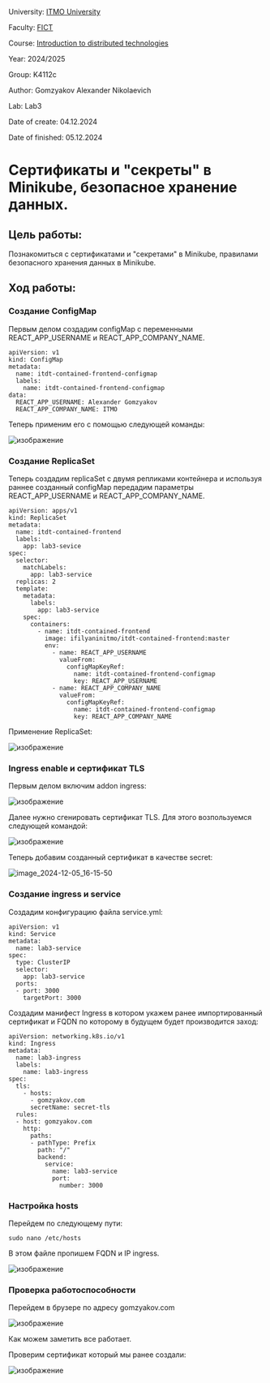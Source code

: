 University: [ITMO University](https://itmo.ru/ru/)

Faculty: [FICT](https://fict.itmo.ru)

Course: [Introduction to distributed technologies](https://github.com/itmo-ict-faculty/introduction-to-distributed-technologies)

Year: 2024/2025

Group: K4112c

Author: Gomzyakov Alexander Nikolaevich

Lab: Lab3

Date of create: 04.12.2024

Date of finished: 05.12.2024

# Сертификаты и "секреты" в Minikube, безопасное хранение данных. #

## Цель работы: ##
Познакомиться с сертификатами и "секретами" в Minikube, правилами безопасного хранения данных в Minikube. 

## Ход работы: ##

### Создание ConfigMap ###

Первым делом создадим configMap с переменными REACT_APP_USERNAME и REACT_APP_COMPANY_NAME.

```
apiVersion: v1
kind: ConfigMap
metadata:
  name: itdt-contained-frontend-configmap
  labels:
    name: itdt-contained-frontend-configmap
data:
  REACT_APP_USERNAME: Alexander Gomzyakov
  REACT_APP_COMPANY_NAME: ITMO
```
Теперь применим его с помощью следующей команды: 

![изображение](https://github.com/user-attachments/assets/5c5459c0-689c-4c80-8c67-1f25a5d95fd2)

### Создание ReplicaSet ###

Теперь создадим replicaSet с двумя репликами контейнера и используя раннее созданный configMap передадим параметры REACT_APP_USERNAME и REACT_APP_COMPANY_NAME.

```
apiVersion: apps/v1
kind: ReplicaSet
metadata:
  name: itdt-contained-frontend
  labels:
    app: lab3-sevice 
spec:
  selector:
    matchLabels:
      app: lab3-service
  replicas: 2
  template:
    metadata:
      labels:
        app: lab3-service
    spec:
      containers:
        - name: itdt-contained-frontend
          image: ifilyaninitmo/itdt-contained-frontend:master
          env:
            - name: REACT_APP_USERNAME
              valueFrom:
                configMapKeyRef:
                  name: itdt-contained-frontend-configmap
                  key: REACT_APP_USERNAME
            - name: REACT_APP_COMPANY_NAME
              valueFrom:
                configMapKeyRef:
                  name: itdt-contained-frontend-configmap
                  key: REACT_APP_COMPANY_NAME
```

Применение ReplicaSet:

![изображение](https://github.com/user-attachments/assets/937cb88f-d029-4674-95e4-eafe8adbdeeb)


### Ingress enable и сертификат TLS ###

Первым делом включим addon ingress: 

![изображение](https://github.com/user-attachments/assets/85e02214-343d-4dd1-81f4-5835ca894307)

Далее нужно сгенировать сертификат TLS. Для этого возпользуемся следующей командой: 

![изображение](https://github.com/user-attachments/assets/cad6d29b-963a-4706-b11e-6bf984f41741)

Теперь добавим созданный сертификат в качестве secret:

![image_2024-12-05_16-15-50](https://github.com/user-attachments/assets/6989b37a-9cb9-4846-a011-ec43d2c2609e)


### Создание ingress и service ###

Создадим конфигурацию файла service.yml: 

```
apiVersion: v1
kind: Service
metadata:
  name: lab3-service
spec:
  type: ClusterIP
  selector:
    app: lab3-service
  ports:
  - port: 3000
    targetPort: 3000
```

Создадим манифест Ingress в котором укажем ранее импортированный сертификат и FQDN по которому в будущем будет производится заход:

```
apiVersion: networking.k8s.io/v1
kind: Ingress
metadata:
  name: lab3-ingress
  labels:
    name: lab3-ingress
spec:
  tls:
    - hosts: 
      - gomzyakov.com
      secretName: secret-tls
  rules:
  - host: gomzyakov.com
    http:
      paths:
      - pathType: Prefix
        path: "/"
        backend:
          service:
            name: lab3-service
            port: 
              number: 3000
```

### Настройка hosts ###

Перейдем по следующему пути:
```
sudo nano /etc/hosts
```

В этом файле пропишем FQDN и IP ingress. 

![изображение](https://github.com/user-attachments/assets/d2d18a55-e87a-4860-b727-82900fdaa17e)

### Проверка работоспособности ###

Перейдем в брузере по адресу gomzyakov.com

![изображение](https://github.com/user-attachments/assets/366a2c4d-936f-4d42-9b2d-819ac1800a44)


Как можем заметить все работает. 

Проверим сертификат который мы ранее создали:

![изображение](https://github.com/user-attachments/assets/7cc59d35-92da-4858-9e01-bd7aac58c080)


